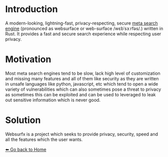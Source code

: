 # Introduction

A modern-looking, lightning-fast, privacy-respecting, secure [meta search engine](https://en.wikipedia.org/wiki/Metasearch_engine) (pronounced as websurface or web-surface /wɛbˈsɜːrfəs/.) written in Rust. It provides a fast and secure search experience while respecting user privacy.

# Motivation

Most meta search engines tend to be slow, lack high level of customization and missing many features and all of them like security as they are written in unsafe languages like python, javascript, etc which tend to open a wide variety of vulnerabilities which can also sometimes pose a threat to privacy as sometimes this can be exploited and can be used to leveraged to leak out sensitive information which is never good. 

# Solution 

Websurfx is a project which seeks to provide privacy, security, speed and all the features which the user wants.    

[⬅️  Go back to Home](./README.md)
